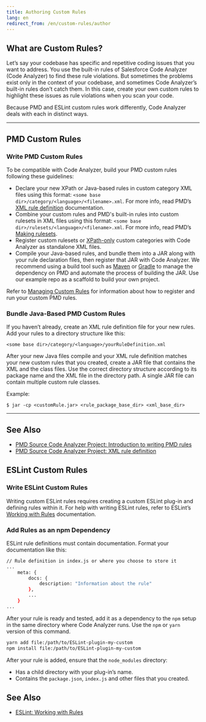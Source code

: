 ```yaml
---
title: Authoring Custom Rules
lang: en
redirect_from: /en/custom-rules/author
---
```


## What are Custom Rules?

Let’s say your codebase has specific and repetitive coding issues that you want to address. You use the built-in rules of Salesforce Code Analyzer (Code Analyzer) to find these rule violations. But sometimes the problems exist only in the context of your codebase, and sometimes Code Analyzer’s built-in rules don’t catch them. In this case, create your own custom rules to highlight these issues as rule violations when you scan your code.

Because PMD and ESLint custom rules work differently, Code Analyzer deals with each in distinct ways. 

---

## PMD Custom Rules

### Write PMD Custom Rules

To be compatible with Code Analyzer, build your PMD custom rules following these guidelines:

* Declare your new XPath or Java-based rules in custom category XML files using this format: `<some base dir>/category/<language>/<filename>.xml`. For more info, read PMD’s [XML rule definition](https://docs.pmd-code.org/latest/pmd_userdocs_extending_writing_rules_intro.html#xml-rule-definition) documentation.
* Combine your custom rules and PMD's built-in rules into custom rulesets in XML files using this format: `<some base dir>/rulesets/<language>/<filename>.xml`. For more info, read PMD’s [Making rulesets](https://docs.pmd-code.org/latest/pmd_userdocs_making_rulesets.html#referencing-a-single-rule).
* Register custom rulesets or [XPath-only](https://docs.pmd-code.org/latest/pmd_userdocs_extending_writing_xpath_rules.html) custom categories with Code Analyzer as standalone XML files.
* Compile your Java-based rules, and bundle them into a JAR along with your rule declaration files, then register that JAR with Code Analyzer. We recommend using a build tool such as [Maven](https://maven.apache.org/plugins/maven-jar-plugin/) or [Gradle](https://docs.gradle.org/current/dsl/org.gradle.api.tasks.bundling.Jar.html) to manage the dependency on PMD and automate the process of building the JAR. Use our <link>example repo</link> as a scaffold to build your own project.

Refer to [Managing Custom Rules](https://forcedotcom.github.io/sfdx-scanner/en/v3.x/custom-rules/manage/#pmd-custom-rules) for information about how to register and run your custom PMD rules.

### Bundle Java-Based PMD Custom Rules
If you haven’t already, create an XML rule definition file for your new rules. Add your rules to a directory structure like this: 

```
<some base dir>/category/<language>/yourRuleDefinition.xml
```

After your new Java files compile and your XML rule definition matches your new custom rules that you created, create a JAR file that contains the XML and the class files. Use the correct directory structure according to its package name and the XML file in the directory path. A single JAR file can contain multiple custom rule classes.

Example:

```
$ jar -cp <customRule.jar> <rule_package_base_dir> <xml_base_dir>
```
---

## See Also

- [PMD Source Code Analyzer Project: Introduction to writing PMD rules](https://pmd.github.io/latest/pmd_userdocs_extending_writing_rules_intro.html)
- [PMD Source Code Analyzer Project: XML rule definition](https://pmd.github.io/latest/pmd_userdocs_extending_writing_rules_intro.html#xml-rule-definition)


## ESLint Custom Rules

### Write ESLint Custom Rules

Writing custom ESLint rules requires creating a custom ESLint plug-in and defining rules within it. For help with writing ESLint rules, refer to ESLint’s [Working with Rules](https://eslint.org/docs/developer-guide/working-with-rules) documentation.

### Add Rules as an npm Dependency

ESLint rule definitions must contain documentation. Format your documentation like this:

```bash
// Rule definition in index.js or where you choose to store it
...
    meta: {
        docs: {
            description: "Information about the rule"
        },
		...
	}
...
```

After your rule is ready and tested, add it as a dependency to the ```npm``` setup in the same directory where Code Analyzer runs. Use the ```npm``` or ```yarn``` version of this command.

```bash
yarn add file:/path/to/ESLint-plugin-my-custom
npm install file:/path/to/ESLint-plugin-my-custom
```

After your rule is added, ensure that the ```node_modules``` directory:
* Has a child directory with your plug-in’s name. 
* Contains the ```package.json```, ```index.js``` and other files that you created.

## See Also
- [ESLint: Working with Rules](https://eslint.org/docs/latest/developer-guide/working-with-rules)

